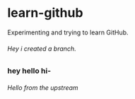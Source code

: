 # learn-github
Experimenting and trying to learn GitHub.
###### Hey i created a branch.

### hey hello hi- 
###### Hello from the upstream
